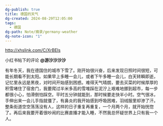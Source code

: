 ```yaml
---
dg-publish: true
title: 德国的天气
dg-created: 2024-08-29T12:05:00
tags:
  - 德国
dg-path: Note/摘录/germany-weather
dg-note-icon: "1"
---
```

 http://xhslink.com/C/XrBEls

小红书帖下的评论 **@游沙沙沙沙**


有年冬天，我在德国住的城市下雪了。刚开始很兴奋，后来发现日照时间很短，可能长期看不到太阳。如果早上多睡一会儿，或者下午多睡一会儿，白天转瞬即逝，记忆里永远是黑夜，对时间开始感到困惑。难得天气晴朗，要去买菜的时候厚厚的积雪堵住了宿舍门，我要爬过半米多高的雪堆踩在泥泞上艰难地挪到超市，每一步都很小心，怕滑倒怕踩空。平时五分钟就能到，那时候要走快半小时。空气很冰，手伸出来一会儿手指就僵了，有鼻炎的我开始感到呼吸困难，羽绒服里却渗了汗。整条街道空空荡荡没有人，这样的日子重复再重复，一个月两个月，就开始恍惚了。再后来我要开着很吵闹的比赛直播才能入睡，不然我总怀疑世界上只有我一个人。